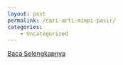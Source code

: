 ```yaml
---
layout: post
permalink: /cari-arti-mimpi-pasir/
categories:
    - Uncategorized
---
```


[Baca Selengkapnya](/09)